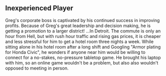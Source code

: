 ## Inexperienced Player

Greg's corporate boss is captivated by his continued success in improving profits. Because of Greg's great leadership and decision making, he is getting a promotion to a larger district! ...In Detroit. The commute is only an hour from Hell, but with rush hour traffic and rising gas prices, it is cheaper and less stressful for him to get a hotel room three nights a week. While sitting alone in his hotel room after a long shift and Googling "Armor plating for Honda Civic", he wonders if anyone near him would be willing to connect for a no-stakes, no-pressure tabletop game. He brought his laptop with him, so an online game wouldn't be a problem, but also also wouldn't opposed to meeting in person.

